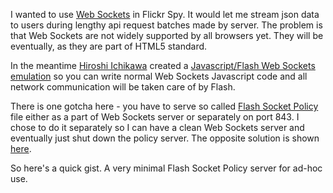 I wanted to use [Web Sockets](http://dev.w3.org/html5/websockets/) in Flickr Spy. It would let me stream
json data to users during lengthy api request batches made by server.
The problem is that Web Sockets are not widely supported by all
browsers yet. They will be eventually, as they are part of HTML5 standard.

In the meantime [Hiroshi Ichikawa](http://github.com/gimite) 
created a 
[Javascript/Flash Web Sockets emulation](http://github.com/gimite/web-socket-js) 
so you can write normal Web Sockets Javascript code
and all network communication will be taken care of by Flash.

There is one gotcha here - you have to serve so called [Flash Socket Policy](http://www.lightsphere.com/dev/articles/flash_socket_policy.html)
file either as a part of Web Sockets server or separately on port 843.
I chose to do it separately so I can have a clean Web Sockets server
and eventually just shut down the policy server. The opposite solution
is shown [here](http://blog.new-bamboo.co.uk/2009/12/7/real-time-online-activity-monitor-example-with-node-js-and-websocket).

So here's a quick gist. A very minimal Flash Socket Policy server for
ad-hoc use.

<script src="http://gist.github.com/261697.js"> </script>
